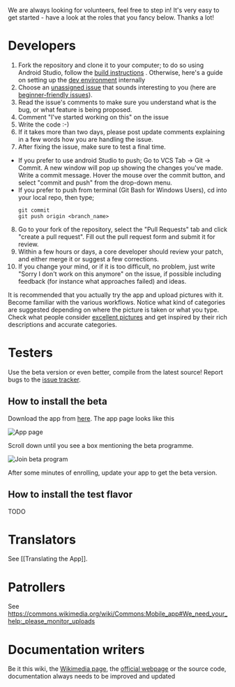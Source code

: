 We are always looking for volunteers, feel free to step in! It's very easy to get started - have a look at the roles that you fancy below. Thanks a lot!

# Developers

1. Fork the repository and clone it to your computer; to do so using Android Studio, follow the [build instructions](https://github.com/commons-app/apps-android-commons/wiki/Develop-with-Android-Studio-or-IntelliJ) . Otherwise, here's a guide on setting up the [dev environment](https://github.com/commons-app/apps-android-commons/wiki/Setting-up-dev-enviroment) internally 
2. Choose an [unassigned issue](https://github.com/commons-app/apps-android-commons/issues?utf8=%E2%9C%93&q=is%3Aopen%20is%3Aissue%20no%3Aassignee%20-label%3Aassigned) that sounds interesting to you (here are [beginner-friendly issues](https://github.com/commons-app/apps-android-commons/issues?q=is%3Aopen+is%3Aissue+no%3Aassignee+-label%3Aassigned+label%3A%22beginner+friendly%22)).
3. Read the issue's comments to make sure you understand what is the bug, or what feature is being proposed.
4. Comment "I've started working on this" on the issue
5. Write the code :-)
6. If it takes more than two days, please post update comments explaining in a few words how you are handling the issue.
7. After fixing the issue, make sure to test a final time.
*  If you prefer to use android Studio to push; Go to VCS Tab -> Git -> Commit. A new window will pop up showing the changes you've made. Write a commit message. Hover the mouse over the commit button, and select "commit and push" from the drop-down menu. 
* If you prefer to push from terminal (Git Bash for Windows Users), cd into your local repo, then type;
   ```
   git commit
   git push origin <branch_name>
   ```
8. Go to your fork of the repository, select the "Pull Requests" tab and click "create a pull request". Fill out the pull request form and submit it for review.
9. Within a few hours or days, a core developer should review your patch, and either merge it or suggest a few corrections.
10. If you change your mind, or if it is too difficult, no problem, just write "Sorry I don't work on this anymore" on the issue, if possible including feedback (for instance what approaches failed) and ideas.

It is recommended that you actually try the app and upload pictures with it. Become familiar with the various workflows. Notice what kind of categories are suggested depending on where the picture is taken or what you type. Check what people consider [excellent pictures](https://commons.wikimedia.org/wiki/Commons:Featured_pictures) and get inspired by their rich descriptions and accurate categories.

# Testers

Use the beta version or even better, compile from the latest source! Report bugs to the [issue tracker](https://github.com/commons-app/apps-android-commons/issues/).

## How to install the beta
Download the app from [here](https://play.google.com/store/apps/details?id=fr.free.nrw.commons). The app page looks like this

![App page](https://i.imgur.com/8oQqtCs.png)

Scroll down until you see a box mentioning the beta programme. 

![Join beta program](https://i.imgur.com/GyBqL6X.png)

After some minutes of enrolling, update your app to get the beta version.

## How to install the test flavor
TODO

# Translators

See [[Translating the App]].

# Patrollers

See https://commons.wikimedia.org/wiki/Commons:Mobile_app#We_need_your_help:_please_monitor_uploads

# Documentation writers

Be it this wiki, the [Wikimedia page](https://commons.wikimedia.org/wiki/Commons:Mobile_app#We_need_your_help:_please_monitor_uploads), the [official webpage](http://commons-app.github.io) or the source code, documentation always needs to be improved and updated